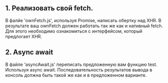 ## 1. Реализовать свой fetch.

В фалйе 'ownFetch.js', используя Promise, написать обертку над XHR. В результате ваш ownFetch должен работать так же как и нативный fetch.
Для этого необходимо ознакомиться с интерфейсом, который предлогает XHR.

## 2. Async await

В файле 'asyncAwait.js' переписать предложенную вам функцию test. Используя async await. Последовательность результатов вывода в консоль должна быть такой же как и в предложенном варианте.
